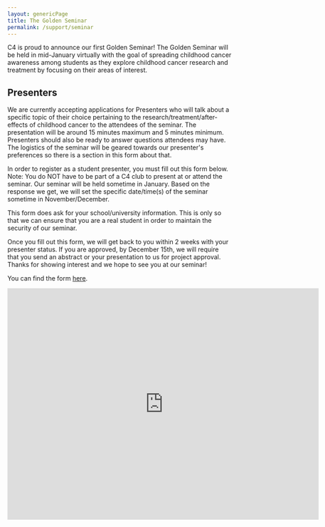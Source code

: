 ```yaml
---
layout: genericPage
title: The Golden Seminar
permalink: /support/seminar
---
```


C4 is proud to announce our first Golden Seminar! The Golden Seminar will be held in mid-January virtually with the goal of spreading childhood cancer awareness among students as they explore childhood cancer research and treatment by focusing on their areas of interest. 

## Presenters

We are currently accepting applications for Presenters who will talk about a specific topic of their choice pertaining to the research/treatment/after-effects of childhood cancer to the attendees of the seminar. The presentation will be around 15 minutes maximum and 5 minutes minimum. Presenters should also be ready to answer questions attendees may have. The logistics of the seminar will be geared towards our presenter's preferences so there is a section in this form about that.  

In order to register as a student presenter, you must fill out this form below. Note: You do NOT have to be part of a C4 club to present at or attend the seminar. Our seminar will be held sometime in January. Based on the response we get, we will set the specific date/time(s) of the seminar sometime in November/December.  

This form does ask for your school/university information. This is only so that we can ensure that you are a real student in order to maintain the security of our seminar.

 Once you fill out this form, we will get back to you within 2 weeks with your presenter status. If you are approved, by December 15th, we will require that you send an abstract or your presentation to us for project approval. Thanks for showing interest and we hope to see you at our seminar!  

 You can find the form [here](https://forms.gle/W84bLQzAU2ouR6jJ6).

<div class="form">
<iframe src="https://docs.google.com/forms/d/e/1FAIpQLSegbM2Rloeti-EfESj9eTm_UnliwQnEMmxfInhigoF19PAc8w/viewform?embedded=true" width="700" height="520" frameborder="0" marginheight="0" marginwidth="0">Loading…</iframe>
</div>
